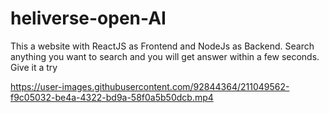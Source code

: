 # heliverse-open-AI
This a website with ReactJS as Frontend and NodeJs as Backend. Search anything you want to search and you will get answer within a few seconds. Give it a try


https://user-images.githubusercontent.com/92844364/211049562-f9c05032-be4a-4322-bd9a-58f0a5b50dcb.mp4

